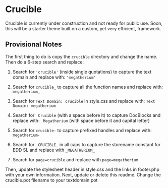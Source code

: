 Crucible
========

Crucible is currently under construction and not ready for public use. Soon, this will be a starter theme built on a custom, yet very efficient, framework.

Provisional Notes
-----------------

The first thing to do is copy the `crucible` directory and change the name. Then do a 6-step search and replace:

1. Search for `'crucible'` (inside single quotations) to capture the text domain and replace with: `'megatherium'`

2. Search for `crucible_` to capture all the function names and replace with: `megatherium_`

3. Search for `Text Domain: crucible` in style.css and replace with: `Text Domain: megatherium`

4. Search for <code>&nbsp;Crucible</code> (with a space before it) to capture DocBlocks and replace with: <code>&nbsp;Megatherium</code> (with space before it and capital letter)

5. Search for `crucible-` to capture prefixed handles and replace with: `megatherium-`

6. Search for `_CRUCIBLE_` in all caps to capture the storename constant for EDD SL and replace with `_MEGATHERIUM_`

7. Search for `page=crucible` and replace with `page=megatherium`

Then, update the stylesheet header in style.css and the links in footer.php with your own information. Next, update or delete this readme. Change the crucible.pot filename to your textdomain.pot


